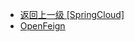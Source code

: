 - [返回上一级 [SpringCloud]](笔记图片/Java/框架/SpringCloud/)
- [OpenFeign](笔记图片/Java/框架/SpringCloud/OpenFeign/)
